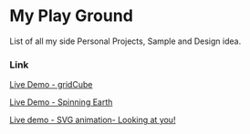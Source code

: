 # My Play Ground

List of all my side Personal Projects, Sample and Design idea.

### Link

[Live Demo - gridCube](https://nozky.github.io/playground/gridCube/)

[Live Demo - Spinning Earth](https://nozky.github.io/playground/spinning-earth/)

[Live demo - SVG animation- Looking at you!](https://nozky.github.io/playground/watching-you-svg/) 